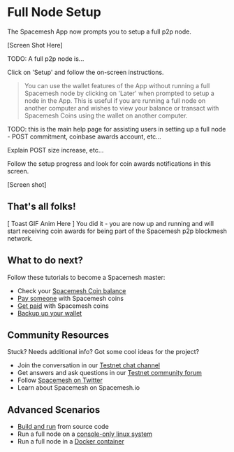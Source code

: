 # Full Node Setup

The Spacemesh App now prompts you to setup a full p2p node.

[Screen Shot Here]

TODO: A full p2p node is...


Click on 'Setup' and follow the on-screen instructions.

> You can use the wallet features of the App without running a full Spacemesh node by clicking on 'Later' when prompted to setup a node in the App.
This is useful if you are running a full node on another computer and wishes to view your balance or transact with Spacemesh Coins using the wallet on another computer.

TODO: this is the main help page for assisting users in setting up a full node - POST commitment, coinbase awards account, etc...

Explain POST size increase, etc...

Follow the setup progress and look for coin awards notifications in this screen.

[Screen shot]

## That's all folks!

[ Toast GIF Anim Here ]
You did it - you are now up and running and will start receiving coin awards for being part of the Spacemesh p2p blockmesh network.

## What to do next?

Follow these tutorials to become a Spacemesh master:

- Check your [Spacemesh Coin balance](balance.md)
- [Pay someone](pay.md) with Spacemesh coins
- [Get paid](getting_paid.md) with Spacemesh coins
- [Backup up your wallet](backup.md)

## Community Resources
Stuck? Needs additional info? Got some cool ideas for the project?
- Join the conversation in our [Testnet chat channel](https://gitter.im/spacemesh-os/testnet)
- Get answers and ask questions in our [Testnet community forum](https://community.spacemesh.io)
- Follow [Spacemesh on Twitter](https://twitter.com/teamspacemesh)
- Learn about Spacemesh on Spacemesh.io

## Advanced Scenarios
- [Build and run](build.md) from source code
- Run a full node on a [console-only linux system](linux.md)
- Run a full node in a [Docker container](docker.md)
